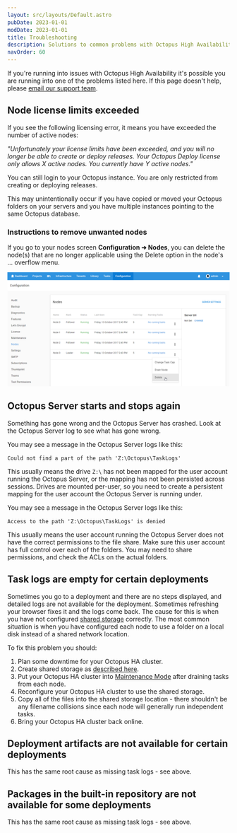 ```yaml
---
layout: src/layouts/Default.astro
pubDate: 2023-01-01
modDate: 2023-01-01
title: Troubleshooting
description: Solutions to common problems with Octopus High Availability (HA).
navOrder: 60
---
```


If you're running into issues with Octopus High Availability it's possible you are running into one of the problems listed here. If this page doesn't help, please [email our support team](mailto:support@octopus.com).

## Node license limits exceeded

If you see the following licensing error, it means you have exceeded the number of active nodes:

*"Unfortunately your license limits have been exceeded, and you will no longer be able to create or deploy releases. Your Octopus Deploy license only allows X active nodes. You currently have Y active nodes."*

You can still login to your Octopus instance. You are only restricted from creating or deploying releases.

This may unintentionally occur if you have copied or moved your Octopus folders on your servers and you have multiple instances pointing to the same Octopus database.

### Instructions to remove unwanted nodes

If you go to your nodes screen **Configuration ➜ Nodes**, you can delete the node(s) that are no longer applicable using the Delete option in the node's ... overflow menu.

![](/docs/administration/high-availability/troubleshooting/images/deleting-nodes.png "width=500")

## Octopus Server starts and stops again

Something has gone wrong and the Octopus Server has crashed. Look at the Octopus Server log to see what has gone wrong.

You may see a message in the Octopus Server logs like this:

```
Could not find a part of the path 'Z:\Octopus\TaskLogs'
```

This usually means the drive `Z:\` has not been mapped for the user account running the Octopus Server, or the mapping has not been persisted across sessions. Drives are mounted per-user, so you need to create a persistent mapping for the user account the Octopus Server is running under.

You may see a message in the Octopus Server logs like this:

```
Access to the path 'Z:\Octopus\TaskLogs' is denied
```

This usually means the user account running the Octopus Server does not have the correct permissions to the file share. Make sure this user account has full control over each of the folders. You may need to share permissions, and check the ACLs on the actual folders.

## Task logs are empty for certain deployments

Sometimes you go to a deployment and there are no steps displayed, and detailed logs are not available for the deployment. Sometimes refreshing your browser fixes it and the logs come back. The cause for this is when you have not configured [shared storage](/docs/administration/high-availability/design/octopus-for-high-availability-on-premises/#shared-storage) correctly. The most common situation is when you have configured each node to use a folder on a local disk instead of a shared network location.

To fix this problem you should:

1. Plan some downtime for your Octopus HA cluster.
2. Create shared storage as [described here](/docs/administration/high-availability/design/octopus-for-high-availability-on-premises/#shared-storage).
3. Put your Octopus HA cluster into [Maintenance Mode](/docs/administration/managing-infrastructure/maintenance-mode) after draining tasks from each node.
3. Reconfigure your Octopus HA cluster to use the shared storage.
4. Copy all of the files into the shared storage location - there shouldn't be any filename collisions since each node will generally run independent tasks.
5. Bring your Octopus HA cluster back online.

## Deployment artifacts are not available for certain deployments

This has the same root cause as missing task logs - see above.

## Packages in the built-in repository are not available for some deployments

This has the same root cause as missing task logs - see above.

